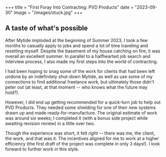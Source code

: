 +++
title = "First Foray Into Contracting: PVD Products"
date = "2023-09-30"
image = "/images/stuck.jpg"
+++

## A taste of what's possible

After Mytide imploded at the beginning of Summer 2023, I took a few months to casually apply to jobs and spend a lot of time traveling and resetting myself. Despite the basement of my house catching on fire, it was overall an excellent summer. In parallel to a halfhearted job search and interview process, I also made my first steps into the world of contracting. 

I had been hoping to snag some of the work for clients that had been left undone by an indefinitely shut-down Mytide, as well as use some of my connections to find additional freelance work, but ultimately those didn't peter out (at least, at that  moment -- who knows what the future may hold?).

However, I did end up getting recommended for a quick-turn job to help out PVD Products. They needed some shielding for one of their new systems drawn up and made ready-for-manufacture. The original estimate of work was around six weeks; I completed it (with a bonus side project while awaiting revision review) in a little over two.

Though the experience was short, it felt *right* -- there was me, the client, the work, and that was it. The incentives aligned for me to work at a higher efficiency (the first draft of the project was complete in only 3 days!). I look forward to further work in this style.